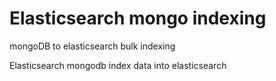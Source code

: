 # Elasticsearch mongo indexing

mongoDB to elasticsearch bulk indexing


Elasticsearch mongodb index data into elasticsearch
